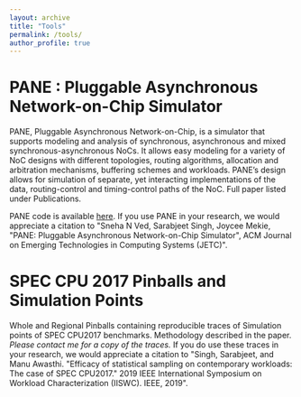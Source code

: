 ```yaml
---
layout: archive
title: "Tools"
permalink: /tools/
author_profile: true
---
```


PANE : Pluggable Asynchronous Network-on-Chip Simulator
======
PANE, Pluggable Asynchronous Network-on-Chip, is a simulator  that supports modeling and analysis of synchronous, asynchronous and mixed synchronous-asynchronous NoCs. It allows easy modeling for a variety of NoC designs with different topologies, routing algorithms, allocation and arbitration mechanisms, buffering schemes and workloads. PANE’s design allows for simulation of separate, yet interacting implementations of the data, routing-control and timing-control paths of the NoC. Full paper listed under Publications.

PANE code is available [here](https://github.com/sarabjeetsingh007/PANE). If you use PANE in your research, we would appreciate a citation to "Sneha N Ved, Sarabjeet Singh, Joycee Mekie, "PANE: Pluggable Asynchronous Network-on-Chip Simulator", ACM Journal on Emerging Technologies in Computing Systems (JETC)".

SPEC CPU 2017 Pinballs and Simulation Points
======
Whole and Regional Pinballs containing reproducible traces of Simulation points of SPEC CPU2017 benchmarks. Methodology described in the paper. *Please contact me for a copy of the traces.* If you do use these traces in your research, we would appreciate a citation to "Singh, Sarabjeet, and Manu Awasthi. "Efficacy of statistical sampling on contemporary workloads: The case of SPEC CPU2017." 2019 IEEE International Symposium on Workload Characterization (IISWC). IEEE, 2019".